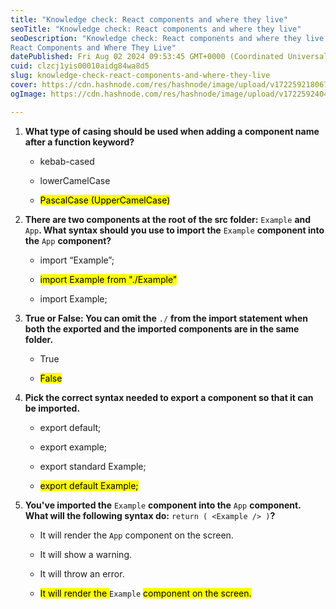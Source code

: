 ```yaml
---
title: "Knowledge check: React components and where they live"
seoTitle: "Knowledge check: React components and where they live"
seoDescription: "Knowledge check: React components and where they live
React Components and Where They Live"
datePublished: Fri Aug 02 2024 09:53:45 GMT+0000 (Coordinated Universal Time)
cuid: clzcj1yis00010aidg84wa8d5
slug: knowledge-check-react-components-and-where-they-live
cover: https://cdn.hashnode.com/res/hashnode/image/upload/v1722592180672/ddc13386-538e-42c5-9516-eceef3f8cdbd.png
ogImage: https://cdn.hashnode.com/res/hashnode/image/upload/v1722592404129/acc6574c-adf1-48ab-8c87-014b1f674161.png

---
```


1. **What type of casing should be used when adding a component name after a function keyword?**
    
    * kebab-cased
        
    * lowerCamelCase
        
    * <mark>PascalCase (UpperCamelCase)</mark>
        
2. **There are two components at the root of the src folder:** `Example` **and** `App`**. What syntax should you use to import the** `Example` **component into the** `App` **component?**
    
    * import “Example”;
        
    * <mark>import Example from "./Example"</mark>
        
    * import Example;
        
3. **True or False: You can omit the** `./` **from the import statement when both the exported and the imported components are in the same folder.**
    
    * True
        
    * <mark>False</mark>
        
4. **Pick the correct syntax needed to export a component so that it can be imported.**
    
    * export default;
        
    * export example;
        
    * export standard Example;
        
    * <mark>export default Example;</mark>
        
5. **You've imported the** `Example` **component into the** `App` **component. What will the following syntax do:** `return ( <Example /> )`**?**
    
    * It will render the `App` component on the screen.
        
    * It will show a warning.
        
    * It will throw an error.
        
    * <mark>It will render the </mark> `Example` <mark> component on the screen.</mark>